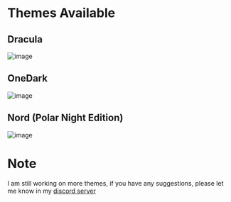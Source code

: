 # Themes Available
## Dracula
![image](https://user-images.githubusercontent.com/73869003/170318760-4684e1d9-08a4-4413-abbc-4edaa6305be0.png)

## OneDark
![image](https://user-images.githubusercontent.com/73869003/170318820-ae4c9e20-de64-4918-ba31-494dcd8f0c52.png)

## Nord (Polar Night Edition)
![image](https://user-images.githubusercontent.com/73869003/170359335-d14a1448-688c-451f-888d-4c849a023182.png)

# Note
I am still working on more themes, if you have any suggestions, please let me know in my [discord server](https://discord.com/invite/hGNtQ8rMQb)
